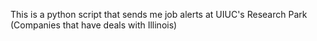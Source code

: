 This is a python script that sends me job alerts at UIUC's Research Park (Companies that have deals with Illinois)
